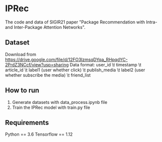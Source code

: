 # IPRec
The code and data of SIGIR21 paper "Package Recommendation with Intra- and Inter-Package Attention Networks". 

## Dataset
Download from https://drive.google.com/file/d/12FO3IzmsqDYqa_RHpqdYC-2PrdZ3NCcf/view?usp=sharing 
Data format: user_id \t timestamp \t article_id \t label1 (user whether click) \t publish_media \t label2 (user whether subscribe the media) \t friend_list

## How to run
1. Generate datasets with data_process.ipynb file
2. Train the IPRec model with train.py file

## Requirements
Python == 3.6
Tensorflow == 1.12
